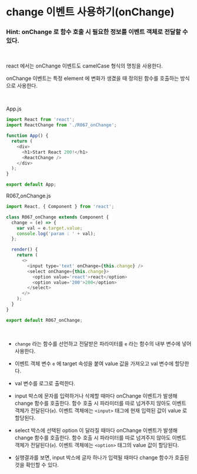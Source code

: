 # change 이벤트 사용하기(onChange)

### Hint: onChange 로 함수 호출 시 필요한 정보를 이벤트 객체로 전달할 수 있다.

<br>

react 에서는 onChange 이벤트도 camelCase 형식의 명칭을 사용한다.

onChange 이벤트는 특정 element 에 변화가 생겼을 때 정의된 함수를 호출하는 방식으로 사용한다.

<br>

App.js

```js
import React from 'react';
import ReactChange from './R067_onChange';

function App() {
  return (
    <div>
      <h1>Start React 200!</h1>
      <ReactChange />
    </div>
  );
}

export default App;
```

R067_onChange.js

```js
import React, { Component } from 'react';

class R067_onChange extends Component {
  change = (e) => {
    var val = e.target.value;
    console.log('param : ' + val);
  };

  render() {
    return (
      <>
        <input type='text' onChange={this.change} />
        <select onChange={this.change}>
          <option value='react'>react</option>
          <option value='200'>200</option>
        </select>
      </>
    );
  }
}

export default R067_onChange;
```

<br>

- `change` 라는 함수를 선언하고 전달받은 파라미터를 `e` 라는 함수의 내부 변수에 넣어 사용한다.

- 이벤트 객체 변수 `e` 에 target 속성을 붙여 value 값을 가져오고 val 변수에 할당한다.

- val 변수를 로그로 출력한다.

- input 박스에 문자를 입력하거나 삭제할 때마다 onChange 이벤트가 발생해 change 함수를 호출한다. 함수 호출 시 파라미터를 따로 넘겨주지 않아도 이벤트 객체가 전달된다(`e`). 이벤트 객체에는 `<input>` 태그에 현재 입력된 값이 value 로 할당된다.

- select 박스에 선택된 option 이 달라질 때마다 onChange 이벤트가 발생해 change 함수를 호출한다. 함수 호출 시 파라미터를 따로 넘겨주지 않아도 이벤트 객체가 전달된다(`e`). 이벤트 객체에는 `<option>` 태그의 value 값이 할당된다.

- 실행결과를 보면, input 박스에 글자 하나가 입력될 때마다 change 함수가 호출된 것을 확인할 수 있다.
